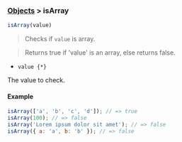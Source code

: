 ### [Objects](../) > isArray

```js
isArray(value)
```

> Checks if <code>value</code> is array.

> Returns true if 'value' is an array, else returns false.

- <code>value {\*}</code>

The value to check.

#### Example
```js
isArray(['a', 'b', 'c', 'd']); // => true
isArray(100); // => false
isArray('Lorem ipsum dolor sit amet'); // => false
isArray({ a: 'a', b: 'b' }); // => false
```
